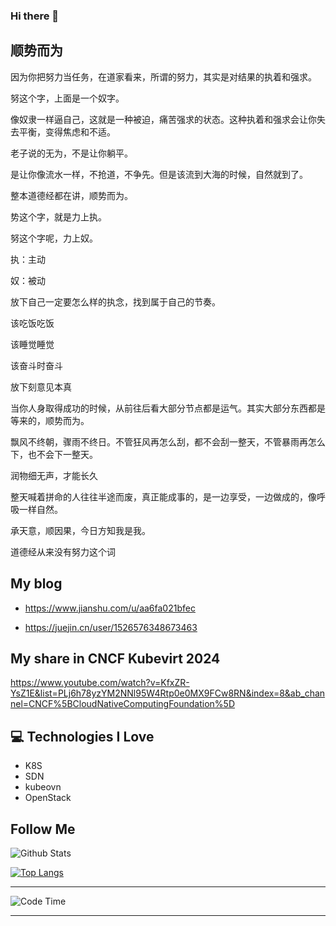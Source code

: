 ### Hi there 👋

<!--
**zbb88888/zbb88888** is a ✨ _special_ ✨ repository because its `README.md` (this file) appears on your GitHub profile.

Here are some ideas to get you started:

- 🔭 I’m currently working on kube-ovn
- 💬 Ask me about kube-ovn
- 📫 How to reach me: jmdxjsjgcxy@gmail.com
- ⚡ Fun fact: dive info sdn
-->
## 顺势而为

因为你把努力当任务，在道家看来，所谓的努力，其实是对结果的执着和强求。

努这个字，上面是一个奴字。

像奴隶一样逼自己，这就是一种被迫，痛苦强求的状态。这种执着和强求会让你失去平衡，变得焦虑和不适。

老子说的无为，不是让你躺平。

是让你像流水一样，不抢道，不争先。但是该流到大海的时候，自然就到了。 

整本道德经都在讲，顺势而为。

势这个字，就是力上执。

努这个字呢，力上奴。

执：主动

奴：被动

放下自己一定要怎么样的执念，找到属于自己的节奏。

该吃饭吃饭

该睡觉睡觉

该奋斗时奋斗

放下刻意见本真

当你人身取得成功的时候，从前往后看大部分节点都是运气。其实大部分东西都是等来的，顺势而为。

飘风不终朝，骤雨不终日。不管狂风再怎么刮，都不会刮一整天，不管暴雨再怎么下，也不会下一整天。

润物细无声，才能长久

整天喊着拼命的人往往半途而废，真正能成事的，是一边享受，一边做成的，像呼吸一样自然。

承天意，顺因果，今日方知我是我。

道德经从来没有努力这个词

## My blog

- https://www.jianshu.com/u/aa6fa021bfec 

- https://juejin.cn/user/1526576348673463

## My share in CNCF Kubevirt 2024

https://www.youtube.com/watch?v=KfxZR-YsZ1E&list=PLj6h78yzYM2NNl95W4Rtp0e0MX9FCw8RN&index=8&ab_channel=CNCF%5BCloudNativeComputingFoundation%5D


## :computer: Technologies I Love
* K8S
* SDN
* kubeovn
* OpenStack

## Follow Me

![Github Stats](https://github-readme-stats.vercel.app/api?username=zbb88888&show_icons=true)

[![Top Langs](https://github-readme-stats.vercel.app/api/top-langs/?username=zbb88888&layout=compact)](https://github.com/anuraghazra/github-readme-stats)

<hr>

<!--START_SECTION:waka-->
![Code Time](http://img.shields.io/badge/Code%20Time-594%20hrs%2047%20mins-blue)

<!--END_SECTION:waka-->

<hr>
